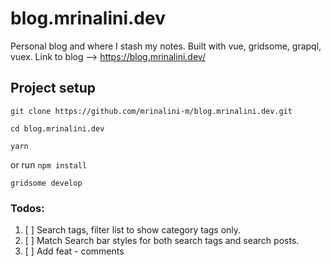 # blog.mrinalini.dev

Personal blog and where I stash my notes. Built with vue, gridsome, grapql, vuex.
Link to blog --> https://blog.mrinalini.dev/

## Project setup

```
git clone https://github.com/mrinalini-m/blog.mrinalini.dev.git
```

```
cd blog.mrinalini.dev
```

```
yarn
```

or run `npm install`

```
gridsome develop
```

### Todos:

1. [ ] Search tags, filter list to show category tags only.
2. [ ] Match Search bar styles for both search tags and search posts.
3. [ ] Add feat - comments
